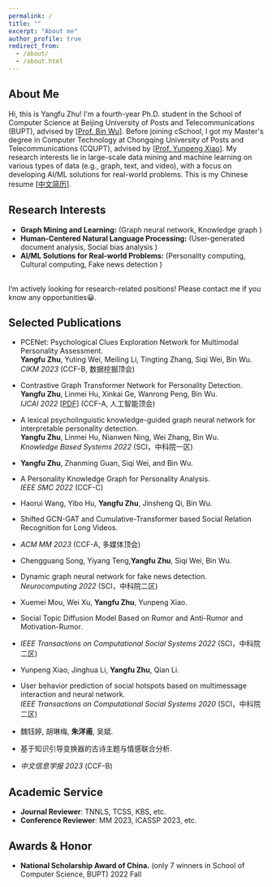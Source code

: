 ```yaml
---
permalink: /
title: ""
excerpt: "About me"
author_profile: true
redirect_from: 
  - /about/
  - /about.html
---
```


About Me
------
Hi, this is Yangfu Zhu! I'm a fourth-year Ph.D. student in the School of Computer Science at Beijing University of Posts and Telecommunications (BUPT), advised by [<a href='https://scholar.google.com/citations?hl=zh-CN&user=qCf-504AAAAJ'>Prof. Bin Wu</a>]. Before joining cSchool, I got my Master's degree in Computer Technology  at Chongqing University of Posts and Telecommunications (CQUPT), advised by [<a href='https://scholar.google.com/citations?user=zQ-C7wwAAAAJ&hl=zh-CN'>Prof. Yunpeng Xiao</a>]. My research interests lie in large-scale data mining and machine learning on various types of data (e.g., graph, text, and video), with a focus on developing AI/ML solutions for real-world problems.  This is my Chinese resume  [<a href='/files/zyf_cv.pdf' >中文简历</a>].  <be>

Research Interests 
------
- **Graph Mining and Learning:** (Graph neural network, Knowledge graph )
- **Human-Centered Natural Language Processing:** (User-generated document analysis, Social bias analysis )   
- **AI/ML Solutions for Real-world Problems:** (Personality computing, Cultural computing, Fake news detection )
<br>     
I’m actively looking for research-related positions! Please contact me if you know any opportunities😀.

Selected Publications
------
- PCENet: Psychological Clues Exploration Network for Multimodal Personality Assessment.<br>
 **Yangfu Zhu**, Yuting Wei, Meiling Li, Tingting Zhang, Siqi Wei, Bin Wu. <br>
 _CIKM 2023_ (CCF-B, 数据挖掘顶会)<br>
 
- Contrastive Graph Transformer Network for Personality Detection.<br>
**Yangfu Zhu**, Linmei Hu, Xinkai Ge, Wanrong Peng, Bin Wu. <br>
_IJCAI 2022_ [<a href='https://www.ijcai.org/proceedings/2022/0633.pdf'>PDF</a>] (CCF-A, 人工智能顶会)<br>

- A lexical psycholinguistic knowledge-guided graph neural network for interpretable personality detection. <br>
  **Yangfu Zhu**,  Linmei Hu, Nianwen Ning, Wei Zhang, Bin Wu.  <br>
  _Knowledge Based Systems 2022_  (SCI，中科院一区)<br>
  
- **Yangfu Zhu**,  Zhanming Guan, Siqi Wei, and Bin Wu. <br>
- A Personality Knowledge Graph for Personality Analysis.<br>
_IEEE SMC 2022_ (CCF-C) <br>

- Haorui Wang, Yibo Hu, **Yangfu Zhu**, Jinsheng Qi, Bin Wu.<br>
- Shifted GCN-GAT and Cumulative-Transformer based Social Relation Recognition for Long Videos.<br>
- _ACM MM 2023_ (CCF-A, 多媒体顶会) <br>

- Chengguang Song, Yiyang Teng,**Yangfu Zhu**, Siqi Wei, Bin Wu.<br>
-  Dynamic graph neural network for fake news detection.  <br>
_Neurocomputing 2022_ (SCI，中科院二区)<br>

- Xuemei Mou, Wei Xu, **Yangfu Zhu**, Yunpeng Xiao.<br>
- Social Topic Diffusion Model Based on Rumor and Anti-Rumor and Motivation-Rumor.<br>
-  _IEEE Transactions on Computational Social Systems 2022_ (SCI，中科院二区) <br>

- Yunpeng Xiao, Jinghua Li, **Yangfu Zhu**, Qian Li.<br>
- User behavior prediction of social hotspots based on multimessage interaction and neural network.<br>
_IEEE Transactions on Computational Social Systems 2020_ (SCI，中科院二区) <br>

- 魏钰婷, 胡琳梅, **朱洋甫**, 吴斌.<br>
- 基于知识引导变换器的古诗主题与情感联合分析.<br>
- _中文信息学报 2023_ (CCF-B) <br>

Academic Service
------
- **Journal Reviewer**: TNNLS, TCSS, KBS, etc.
- **Conference Reviewer**: MM 2023, ICASSP 2023, etc.

Awards & Honor
------
- **National Scholarship Award of China.** (only 7 winners in School of Computer Science, BUPT)            2022 Fall



